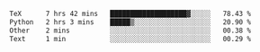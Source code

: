 <!--START_SECTION:waka-->

```txt
TeX      7 hrs 42 mins   ███████████████████▓░░░░░   78.43 %
Python   2 hrs 3 mins    █████▒░░░░░░░░░░░░░░░░░░░   20.90 %
Other    2 mins          ░░░░░░░░░░░░░░░░░░░░░░░░░   00.38 %
Text     1 min           ░░░░░░░░░░░░░░░░░░░░░░░░░   00.29 %
```

<!--END_SECTION:waka-->
